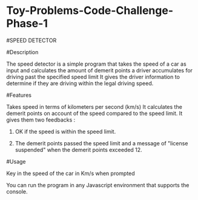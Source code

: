 # Toy-Problems-Code-Challenge-Phase-1
#SPEED DETECTOR

#Description

The speed detector is a simple program that takes the speed of a car as input and calculates the amount of demerit points a 
driver accumulates for driving past the specified speed limit 
It gives the driver information to determine if they are driving within the legal driving speed.

#Features

Takes speed in terms of kilometers per second (km/s)
It calculates the demerit points on account of the speed compared to the speed limit.
It gives them two feedbacks :
          
 1. OK if the speed is within the speed limit.
                            
2. The demerit points passed the speed limit and a message of "license suspended" when the demerit points exceeded 12.

#Usage 

Key in the speed of the car in Km/s when prompted

You can run the program in any Javascript environment that supports the console.

                            
